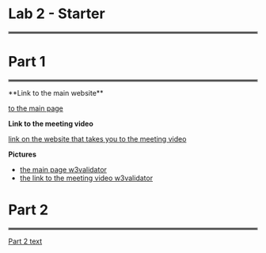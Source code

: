 # Lab 2 - Starter
<hr style="border:2px solid gray">

# Part 1
<hr style="border:2px solid gray">
**Link to the main website**
<br>

[to the main page](https://terencetan1021.github.io/Lab2_Starter/)

**Link to the meeting video**
<br>

[link on the website that takes you to the meeting video](https://terencetan1021.github.io/Lab2_Starter/meetingvid.html)

**Pictures**
- [the main page w3validator](screenshots/main.png)
- [the link to the meeting video w3validator](screenshots/meetingvid.png)

# Part 2
<hr style="border:2px solid gray">

[Part 2 text](part2.txt)
